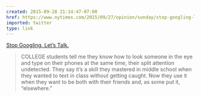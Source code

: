 ```yaml
---
created: 2015-09-28 21:14:47-07:00
href: https://www.nytimes.com/2015/09/27/opinion/sunday/stop-googling-lets-talk.html
imported: twitter
type: link
---
```


[Stop Googling. Let’s Talk.](https://www.nytimes.com/2015/09/27/opinion/sunday/stop-googling-lets-talk.html)

> COLLEGE students tell me they know how to look someone in the eye and type on their phones at the same time, their split attention undetected. They say it’s a skill they mastered in middle school when they wanted to text in class without getting caught. Now they use it when they want to be both with their friends and, as some put it, “elsewhere.”